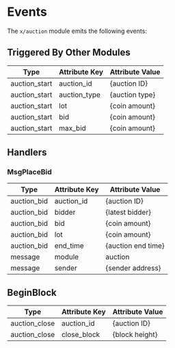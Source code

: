 # Events

The `x/auction` module emits the following events:

## Triggered By Other Modules

| Type          | Attribute Key | Attribute Value |
|---------------|---------------|-----------------|
| auction_start | auction_id    | {auction ID}    |
| auction_start | auction_type  | {auction type}  |
| auction_start | lot           | {coin amount}   |
| auction_start | bid           | {coin amount}   |
| auction_start | max_bid       | {coin amount}   |

## Handlers

### MsgPlaceBid

| Type        | Attribute Key | Attribute Value    |
|-------------|---------------|--------------------|
| auction_bid | auction_id    | {auction ID}       |
| auction_bid | bidder        | {latest bidder}    |
| auction_bid | bid           | {coin amount}      |
| auction_bid | lot           | {coin amount}      |
| auction_bid | end_time      | {auction end time} |
| message     | module        | auction            |
| message     | sender        | {sender address}   |

## BeginBlock

| Type          | Attribute Key | Attribute Value |
|---------------|---------------|-----------------|
| auction_close | auction_id    | {auction ID}    |
| auction_close | close_block   | {block height}  |
